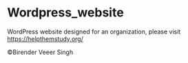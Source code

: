 # Wordpress_website
WordPress website designed for an organization, please visit https://helpthemstudy.org/


:copyright:Birender Veeer Singh
